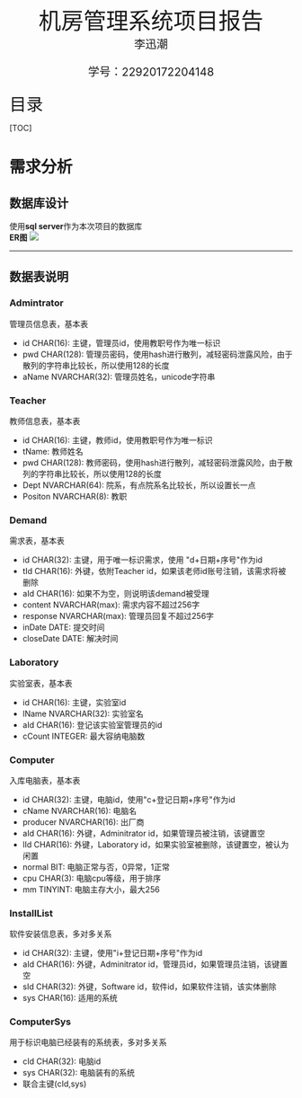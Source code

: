 <center>
<span style=font-size:40px>机房管理系统项目报告</span>
</center>

<center>
<span style=font-size:20px>
李迅潮   

学号：22920172204148
</span>
</center>

<div style="page-break-after: always;"></div>

<span style=font-size:30px>目录</span>

[TOC] 
<div style="page-break-after: always;"></div>

# 需求分析



## 数据库设计
使用**sql server**作为本次项目的数据库   
**ER图**
![](img/ER图.png)

---
## 数据表说明

### Admintrator
管理员信息表，基本表
- id CHAR(16): 主键，管理员id，使用教职号作为唯一标识
- pwd CHAR(128): 管理员密码，使用hash进行散列，减轻密码泄露风险，由于散列的字符串比较长，所以使用128的长度
- aName NVARCHAR(32): 管理员姓名，unicode字符串

### Teacher
教师信息表，基本表
- id CHAR(16): 主键，教师id，使用教职号作为唯一标识
- tName: 教师姓名
- pwd CHAR(128): 教师密码，使用hash进行散列，减轻密码泄露风险，由于散列的字符串比较长，所以使用128的长度
- Dept NVARCHAR(64): 院系，有点院系名比较长，所以设置长一点
- Positon NVARCHAR(8): 教职

### Demand
需求表，基本表
- id CHAR(32): 主键，用于唯一标识需求，使用 "d+日期+序号"作为id
- tId CHAR(16): 外键，依附Teacher id，如果该老师id账号注销，该需求将被删除
- aId CHAR(16): 如果不为空，则说明该demand被受理
- content NVARCHAR(max): 需求内容不超过256字
- response NVARCHAR(max): 管理员回复不超过256字
- inDate DATE: 提交时间
- closeDate DATE: 解决时间

### Laboratory
实验室表，基本表
- id CHAR(16): 主键，实验室id
- lName NVARCHAR(32): 实验室名
- aId CHAR(16): 登记该实验室管理员的id
- cCount INTEGER: 最大容纳电脑数

### Computer
入库电脑表，基本表
- id CHAR(32): 主键，电脑id，使用"c+登记日期+序号"作为id
- cName NVARCHAR(16): 电脑名
- producer NVARCHAR(16): 出厂商
- aId CHAR(16): 外键，Adminitrator id，如果管理员被注销，该键置空
- lId CHAR(16): 外键，Laboratory id，如果实验室被删除，该键置空，被认为闲置
- normal BIT: 电脑正常与否，0异常，1正常
- cpu CHAR(3): 电脑cpu等级，用于排序
- mm TINYINT: 电脑主存大小，最大256

### InstallList
软件安装信息表，多对多关系
- id CHAR(32): 主键，使用"i+登记日期+序号"作为id
- aId CHAR(16): 外键，Adminitrator id，管理员id，如果管理员注销，该键置空
- sId CHAR(32): 外键，Software id，软件id，如果软件注销，该实体删除
- sys CHAR(16): 适用的系统

### ComputerSys
用于标识电脑已经装有的系统表，多对多关系
- cId CHAR(32): 电脑id
- sys CHAR(32): 电脑装有的系统
- 联合主键(cId,sys)

